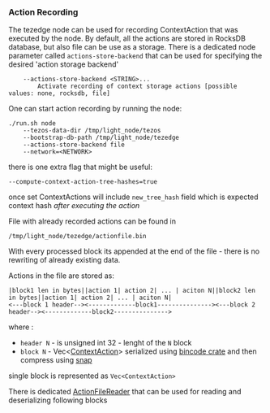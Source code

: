 ### Action Recording

The tezedge node can be used for recording ContextAction that was executed by the node. By default, all the actions are stored in RocksDB database, but also file can be use as a storage.
There is a dedicated node parameter called `actions-store-backend` that can be used for specifying the desired 'action storage backend'

```
    --actions-store-backend <STRING>...
        Activate recording of context storage actions [possible values: none, rocksdb, file]
```

One can start action recording by running the node:

```
./run.sh node 
    --tezos-data-dir /tmp/light_node/tezos
    --bootstrap-db-path /tmp/light_node/tezedge
    --actions-store-backend file
    --network=<NETWORK>
```

there is one extra flag that might be useful:

```
--compute-context-action-tree-hashes=true
```

once set ContextActions will include `new_tree_hash` field which is expected context hash *after executing the action*


File with already recorded actions can be found in 
```
/tmp/light_node/tezedge/actionfile.bin
```
With every processed block its appended at the end of the file - there is no rewriting  of already existing data.

Actions in the file are stored as:

```
|block1 len in bytes||action 1| action 2| ... | aciton N||block2 len in bytes||action 1| action 2| ... | aciton N|
<---block 1 header--><-------------block1---------------><---block 2 header--><-------------block2--------------->
```

where :
 - `header N` - is unsigned int 32 - lenght of the `N` block
 - `block N` - Vec<[ContextAction](https://github.com/simplestaking/tezedge/blob/develop/tezos/context/src/channel.rs#L44)> serialized using [bincode crate](https://docs.rs/bincode/1.3.2/bincode/) and then compress  using [snap](https://crates.io/crates/snap)

single block is represented as `Vec<ContextAction>`


There is dedicated [ActionFileReader](https://github.com/simplestaking/tezedge/blob/develop/storage/src/action_file.rs#L61) that can be used for reading and deserializing following blocks






